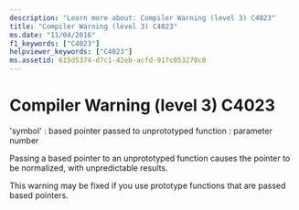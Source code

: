 ```yaml
---
description: "Learn more about: Compiler Warning (level 3) C4023"
title: "Compiler Warning (level 3) C4023"
ms.date: "11/04/2016"
f1_keywords: ["C4023"]
helpviewer_keywords: ["C4023"]
ms.assetid: 615d5374-d7c1-42eb-acfd-917c053270c8
---
```

# Compiler Warning (level 3) C4023

'symbol' : based pointer passed to unprototyped function : parameter number

Passing a based pointer to an unprototyped function causes the pointer to be normalized, with unpredictable results.

This warning may be fixed if you use prototype functions that are passed based pointers.
